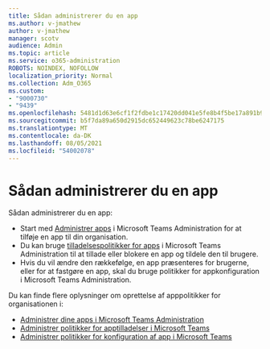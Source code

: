 ```yaml
---
title: Sådan administrerer du en app
ms.author: v-jmathew
author: v-jmathew
manager: scotv
audience: Admin
ms.topic: article
ms.service: o365-administration
ROBOTS: NOINDEX, NOFOLLOW
localization_priority: Normal
ms.collection: Adm_O365
ms.custom:
- "9000730"
- "9439"
ms.openlocfilehash: 5481d1d63e6cf1f2fdbe1c17420dd041e5fe8b4f5be17a891b9e0bf871d27baf
ms.sourcegitcommit: b5f7da89a650d2915dc652449623c78be6247175
ms.translationtype: MT
ms.contentlocale: da-DK
ms.lasthandoff: 08/05/2021
ms.locfileid: "54002078"
---
```

# <a name="how-to-manage-an-app"></a>Sådan administrerer du en app

Sådan administrerer du en app:

- Start med [Administrer apps](https://admin.teams.microsoft.com/policies/manage-apps) i Microsoft Teams Administration for at tilføje en app til din organisation.
- Du kan bruge [tilladelsespolitikker for apps](https://admin.teams.microsoft.com/policies/app-permission) i Microsoft Teams Administration til at tillade eller blokere en app og tildele den til brugere.
- Hvis du vil ændre den rækkefølge, en app [](https://admin.teams.microsoft.com/policies/app-setup) præsenteres for brugerne, eller for at fastgøre en app, skal du bruge politikker for appkonfiguration i Microsoft Teams Administration.

Du kan finde flere oplysninger om oprettelse af apppolitikker for organisationen i:

- [Administrer dine apps i Microsoft Teams Administration](https://docs.microsoft.com/MicrosoftTeams/manage-apps)
- [Administrer politikker for apptilladelser i Microsoft Teams](https://docs.microsoft.com/microsoftteams/teams-app-permission-policies)
- [Administrer politikker for konfiguration af app i Microsoft Teams](https://docs.microsoft.com/microsoftteams/teams-app-setup-policies)
